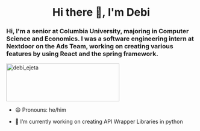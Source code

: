 <h1 align="center">Hi there 👋, I'm Debi</h1>

### Hi, I'm a senior at Columbia University, majoring in Computer Science and Economics. I was a software engineering intern at Nextdoor on the Ads Team, working on creating various features by using React and the spring framework. 

<p align="left"> <a href="https://www.linkedin.com/in/debi-ejeta-4294b0222/" target="blank"><img src="https://static.cdn.wisestamp.com/wp-content/uploads/2020/06/connect-with-me-linkedin-button.png" alt="debi_ejeta" width="300" height="100" /></a> </p>

- 😄 Pronouns: he/him

- 🔭 I’m currently working on creating API Wrapper Libraries in python

<!--
**Debi-Ejeta/Debi-Ejeta** is a ✨ _special_ ✨ repository because its `README.md` (this file) appears on your GitHub profile.

Here are some ideas to get you started:

- 🔭 I’m currently working on ...
- 🌱 I’m currently learning ...
- 👯 I’m looking to collaborate on ...
- 🤔 I’m looking for help with ...
- 💬 Ask me about ...
- 📫 How to reach me: ...
- 😄 Pronouns: ...
- ⚡ Fun fact: ...
-->



